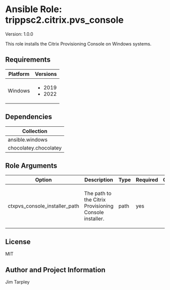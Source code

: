 <!-- BEGIN_ANSIBLE_DOCS -->

# Ansible Role: trippsc2.citrix.pvs_console
Version: 1.0.0

This role installs the Citrix Provisioning Console on Windows systems.

## Requirements

| Platform | Versions |
| -------- | -------- |
| Windows | <ul><li>2019</li><li>2022</li></ul> |

## Dependencies

| Collection |
| ---------- |
| ansible.windows |
| chocolatey.chocolatey |

## Role Arguments
|Option|Description|Type|Required|Choices|Default|
|---|---|---|---|---|---|
| ctxpvs_console_installer_path | <p>The path to the Citrix Provisioning Console installer.</p> | path | yes |  |  |


## License
MIT

## Author and Project Information
Jim Tarpley
<!-- END_ANSIBLE_DOCS -->
